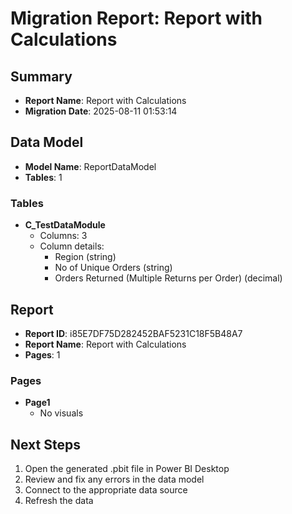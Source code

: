 # Migration Report: Report with Calculations

## Summary

- **Report Name**: Report with Calculations
- **Migration Date**: 2025-08-11 01:53:14

## Data Model

- **Model Name**: ReportDataModel
- **Tables**: 1

### Tables

- **C_TestDataModule**
  - Columns: 3
  - Column details:
    - Region (string)
    - No of Unique Orders (string)
    - Orders Returned (Multiple Returns per Order) (decimal)


## Report

- **Report ID**: i85E7DF75D282452BAF5231C18F5B48A7
- **Report Name**: Report with Calculations
- **Pages**: 1

### Pages

- **Page1**
  - No visuals


## Next Steps

1. Open the generated .pbit file in Power BI Desktop
2. Review and fix any errors in the data model
3. Connect to the appropriate data source
4. Refresh the data
